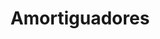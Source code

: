 ---
title: "Amortiguadores"
url: /bogota-d-c/amortiguadores-carrera-27/
shop: piezas de automóviles
---